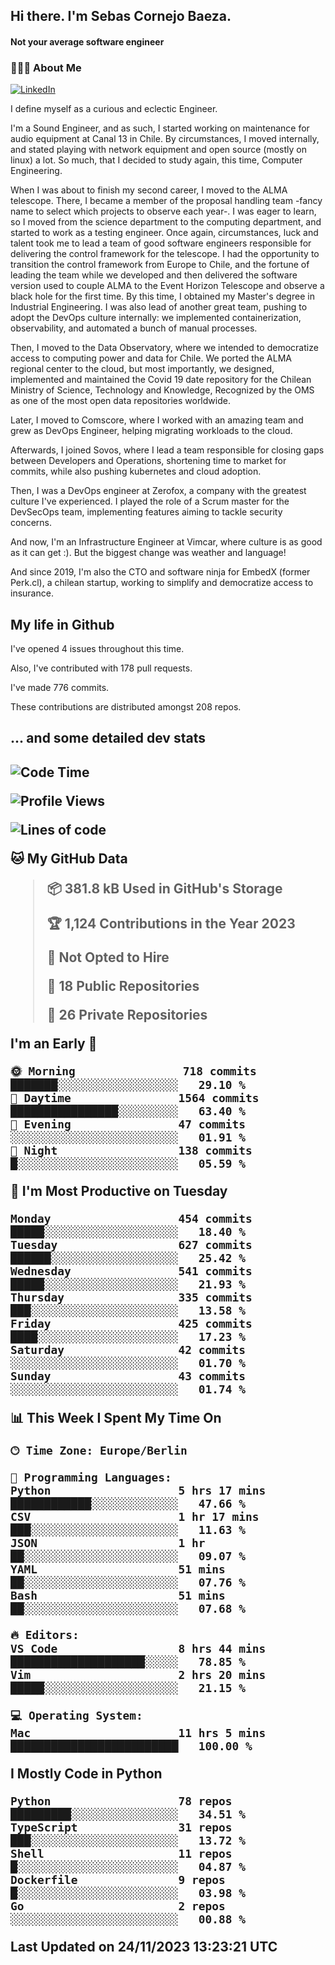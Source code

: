 <h2> Hi there.  I'm Sebas Cornejo Baeza.</h2>
<h4> Not your average software engineer</h4>
<h3> 👨🏻‍💻 About Me </h3>
<a href="http://linkedin.com/in/sebastian-cornejo-baeza/"><img alt="LinkedIn" src="https://img.shields.io/badge/Sebas%20Cornejo%20-informational?style=appveyor&logo=linkedin"></a>


I define myself as a curious and eclectic Engineer.

I'm a Sound Engineer, and as such, I started working on maintenance for audio equipment at Canal 13 in Chile.
By circumstances, I moved internally, and stated playing with network equipment and open source (mostly on linux) 
a lot. So much, that I decided to study again, this time, Computer Engineering.

When I was about to finish my second career, I moved to the ALMA telescope. There, I became a member of the proposal handling team
-fancy name to select which projects to observe each year-. 
I was eager to learn, so I moved from the science department to the computing department, and started to work as 
a testing engineer. Once again, circumstances, luck and talent took me to lead a team of good software engineers 
responsible for delivering the control framework for the telescope. I had the opportunity to transition the control framework from
Europe to Chile, and the fortune of leading the team while we developed and then delivered the software
version used to couple ALMA to the Event Horizon Telescope and observe a black hole for the first time.
By this time, I obtained my Master's degree in Industrial Engineering.
I was also lead of another great team, pushing to adopt the DevOps culture internally: we implemented containerization, observability, and automated a bunch of manual processes.

Then, I moved to the Data Observatory, where we intended to democratize access to computing power
and data for Chile. We ported the ALMA regional center to the cloud, but most importantly, we designed, implemented
and maintained the Covid 19 date repository for the Chilean Ministry of Science, Technology and Knowledge, Recognized by the OMS as one of the most open
data repositories worldwide.

Later, I moved to Comscore, where I worked with an amazing team and grew as DevOps Engineer, helping migrating workloads to the cloud.

Afterwards, I joined Sovos, where I lead a team responsible for closing gaps between Developers and Operations, shortening time to market for commits, while
also pushing kubernetes and cloud adoption.

Then, I was a DevOps engineer at Zerofox, a company with the greatest culture I've experienced. I played the role of a Scrum master for the DevSecOps team,
implementing features aiming to tackle security concerns.

And now, I'm an Infrastructure Engineer at Vimcar, where culture is as good as it can get :). But the biggest change was weather and language!
 
And since 2019, I'm also the CTO and software ninja for EmbedX (former Perk.cl), a chilean startup, working to simplify and democratize access to insurance.

<h2> My life in Github </h2>

I've opened 4 issues throughout this time.

Also, I've contributed with 178 pull requests.

I've made 776 commits.

These contributions are distributed amongst 208 repos.

<h2>... and some detailed dev stats<h2>

<!--START_SECTION:waka-->
![Code Time](http://img.shields.io/badge/Code%20Time-561%20hrs%2029%20mins-blue)

![Profile Views](http://img.shields.io/badge/Profile%20Views-91-blue)

![Lines of code](https://img.shields.io/badge/From%20Hello%20World%20I%27ve%20Written-1.0%20million%20lines%20of%20code-blue)

**🐱 My GitHub Data** 

> 📦 381.8 kB Used in GitHub's Storage 
 > 
> 🏆 1,124 Contributions in the Year 2023
 > 
> 🚫 Not Opted to Hire
 > 
> 📜 18 Public Repositories 
 > 
> 🔑 26 Private Repositories 
 > 
**I'm an Early 🐤** 

```text
🌞 Morning                718 commits         ███████░░░░░░░░░░░░░░░░░░   29.10 % 
🌆 Daytime                1564 commits        ████████████████░░░░░░░░░   63.40 % 
🌃 Evening                47 commits          ░░░░░░░░░░░░░░░░░░░░░░░░░   01.91 % 
🌙 Night                  138 commits         █░░░░░░░░░░░░░░░░░░░░░░░░   05.59 % 
```
📅 **I'm Most Productive on Tuesday** 

```text
Monday                   454 commits         █████░░░░░░░░░░░░░░░░░░░░   18.40 % 
Tuesday                  627 commits         ██████░░░░░░░░░░░░░░░░░░░   25.42 % 
Wednesday                541 commits         █████░░░░░░░░░░░░░░░░░░░░   21.93 % 
Thursday                 335 commits         ███░░░░░░░░░░░░░░░░░░░░░░   13.58 % 
Friday                   425 commits         ████░░░░░░░░░░░░░░░░░░░░░   17.23 % 
Saturday                 42 commits          ░░░░░░░░░░░░░░░░░░░░░░░░░   01.70 % 
Sunday                   43 commits          ░░░░░░░░░░░░░░░░░░░░░░░░░   01.74 % 
```


📊 **This Week I Spent My Time On** 

```text
🕑︎ Time Zone: Europe/Berlin

💬 Programming Languages: 
Python                   5 hrs 17 mins       ████████████░░░░░░░░░░░░░   47.66 % 
CSV                      1 hr 17 mins        ███░░░░░░░░░░░░░░░░░░░░░░   11.63 % 
JSON                     1 hr                ██░░░░░░░░░░░░░░░░░░░░░░░   09.07 % 
YAML                     51 mins             ██░░░░░░░░░░░░░░░░░░░░░░░   07.76 % 
Bash                     51 mins             ██░░░░░░░░░░░░░░░░░░░░░░░   07.68 % 

🔥 Editors: 
VS Code                  8 hrs 44 mins       ████████████████████░░░░░   78.85 % 
Vim                      2 hrs 20 mins       █████░░░░░░░░░░░░░░░░░░░░   21.15 % 

💻 Operating System: 
Mac                      11 hrs 5 mins       █████████████████████████   100.00 % 
```

**I Mostly Code in Python** 

```text
Python                   78 repos            █████████░░░░░░░░░░░░░░░░   34.51 % 
TypeScript               31 repos            ███░░░░░░░░░░░░░░░░░░░░░░   13.72 % 
Shell                    11 repos            █░░░░░░░░░░░░░░░░░░░░░░░░   04.87 % 
Dockerfile               9 repos             █░░░░░░░░░░░░░░░░░░░░░░░░   03.98 % 
Go                       2 repos             ░░░░░░░░░░░░░░░░░░░░░░░░░   00.88 % 
```




 Last Updated on 24/11/2023 13:23:21 UTC
<!--END_SECTION:waka-->
